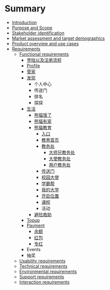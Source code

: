 # Summary

* [Introduction](README.md)
* [Purpose and Scope](chapter1.md)
* [Stakeholder identification](stakeholder-identification.md)
* [Market assessment and target demographics](market-assessment-and-target-demographics.md)
* [Product overview and use cases](product-overview-and-use-cases.md)
* [Requirements](requirements.md)
  * [Functional requirements](product-overview-and-use-cases/functional-requirements.md)
    * [登陆以及注册流程](product-overview-and-use-cases/functional-requirements/deng-lu.md)
    * [Profile](product-overview-and-use-cases/functional-requirements/profile.md)
    * [管家](product-overview-and-use-cases/functional-requirements/guan-jia.md)
    * [发现](product-overview-and-use-cases/functional-requirements/fa-xian.md)
      * 个人中心
      * 传送门
      * 排名
      * 探探
    * [生活](product-overview-and-use-cases/functional-requirements/sheng-huo.md)
      * [熊猫饿了](product-overview-and-use-cases/functional-requirements/sheng-huo/xiong-mao-e-le.md)
      * [熊猫有家](product-overview-and-use-cases/functional-requirements/sheng-huo/xiong-mao-you-jia.md)
      * [熊猫教育](product-overview-and-use-cases/functional-requirements/sheng-huo/xiong-mao-jiao-yu.md)
        * [入口](product-overview-and-use-cases/functional-requirements/sheng-huo/xiong-mao-jiao-yu/ru-kou.md)
        * [教育首页](product-overview-and-use-cases/functional-requirements/sheng-huo/xiong-mao-jiao-yu/jiao-yu-shou-ye.md)
        * [教务处](product-overview-and-use-cases/functional-requirements/sheng-huo/xiong-mao-jiao-yu/wo-de.md)
          * [大师兄教务处](product-overview-and-use-cases/functional-requirements/sheng-huo/xiong-mao-jiao-yu/wo-de/da-shi-xiong-wo-de.md)
          * [大使教务处](product-overview-and-use-cases/functional-requirements/sheng-huo/xiong-mao-jiao-yu/wo-de/da-shi-wo-de.md)
          * [用户教务处](product-overview-and-use-cases/functional-requirements/sheng-huo/xiong-mao-jiao-yu/wo-de/yong-hu-wo-de.md)
        * [传送门](product-overview-and-use-cases/functional-requirements/sheng-huo/xiong-mao-jiao-yu/chuan-song-men.md)
        * [校园大使](product-overview-and-use-cases/functional-requirements/sheng-huo/xiong-mao-jiao-yu/xiao-yuan-da-shi.md)
        * [学霸帮](product-overview-and-use-cases/functional-requirements/sheng-huo/xiong-mao-jiao-yu/xue-ba-bang.md)
        * [我的大学](product-overview-and-use-cases/functional-requirements/sheng-huo/xiong-mao-jiao-yu/wo-de-da-xue.md)
        * [开启位置](product-overview-and-use-cases/functional-requirements/sheng-huo/xiong-mao-jiao-yu/kai-qi-wei-zhi.md)
        * [课程](product-overview-and-use-cases/functional-requirements/sheng-huo/xiong-mao-jiao-yu/ke-cheng.md)
        * 活动
      * [避险救助](product-overview-and-use-cases/functional-requirements/sheng-huo/bi-xian-jiu-zhu.md)
    * [Topup](product-overview-and-use-cases/functional-requirements/topup.md)
    * [Payment](product-overview-and-use-cases/functional-requirements/payment.md)
      * [余额](product-overview-and-use-cases/functional-requirements/payment/yu-e.md)
      * [红包](product-overview-and-use-cases/functional-requirements/payment/hong-bao.md)
      * [专红](product-overview-and-use-cases/functional-requirements/payment/zhuan-hong.md)
    * Events
    * 抽奖
  * [Usability requirements](product-overview-and-use-cases/usability-requirements.md)
  * [Technical requirements](product-overview-and-use-cases/technical-requirements.md)
  * [Environmental requirements](product-overview-and-use-cases/environmental-requirements.md)
  * [Support requirements](product-overview-and-use-cases/support-requirements.md)
  * [Interaction requirements](product-overview-and-use-cases/interaction-requirements.md)

